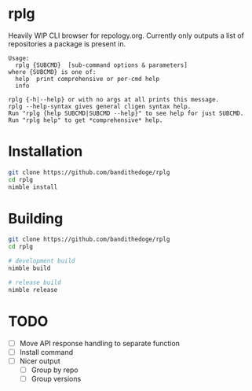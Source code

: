# rplg

Heavily WIP CLI browser for repology.org. Currently only outputs a list of repositories a package is present in.

```
Usage:
  rplg {SUBCMD}  [sub-command options & parameters]
where {SUBCMD} is one of:
  help  print comprehensive or per-cmd help
  info  

rplg {-h|--help} or with no args at all prints this message.
rplg --help-syntax gives general cligen syntax help.
Run "rplg {help SUBCMD|SUBCMD --help}" to see help for just SUBCMD.
Run "rplg help" to get *comprehensive* help.
```

# Installation

```sh
git clone https://github.com/bandithedoge/rplg
cd rplg
nimble install
```

# Building

```sh
git clone https://github.com/bandithedoge/rplg
cd rplg

# development build
nimble build

# release build
nimble release
```

# TODO

- [ ] Move API response handling to separate function
- [ ] Install command
- [ ] Nicer output
    - [ ] Group by repo
    - [ ] Group versions